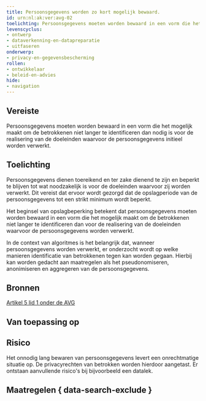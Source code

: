 ```yaml
---
title: Persoonsgegevens worden zo kort mogelijk bewaard.
id: urn:nl:ak:ver:avg-02
toelichting: Persoonsgegevens moeten worden bewaard in een vorm die het mogelijk maakt om de betrokkenen niet langer te identificeren dan nodig is voor de realisering van de doeleinden waarvoor de persoonsgegevens initieel worden verwerkt.
levenscyclus:
- ontwerp
- dataverkenning-en-datapreparatie
- uitfaseren
onderwerp:
- privacy-en-gegevensbescherming
rollen:
- ontwikkelaar
- beleid-en-advies
hide:
- navigation
---
```


<!-- tags -->

## Vereiste

Persoonsgegevens moeten worden bewaard in een vorm die het mogelijk maakt om de betrokkenen niet langer te identificeren dan nodig is voor de realisering van de doeleinden waarvoor de persoonsgegevens initieel worden verwerkt.

## Toelichting

Persoonsgegevens dienen toereikend en ter zake dienend te zijn en beperkt te blijven tot wat noodzakelijk is voor de doeleinden waarvoor zij worden verwerkt.
Dit vereist dat ervoor wordt gezorgd dat de opslagperiode van de persoonsgegevens tot een strikt minimum wordt beperkt.

Het beginsel van opslagbeperking betekent dat persoonsgegevens moeten worden bewaard in een vorm die het mogelijk maakt om de betrokkenen niet langer te identificeren dan voor de realisering van de doeleinden waarvoor de persoonsgegevens worden verwerkt.

In de context van algoritmes is het belangrijk dat, wanneer persoonsgegevens worden verwerkt, er onderzocht wordt op welke manieren identificatie van betrokkenen tegen kan worden gegaan.
Hierbij kan worden gedacht aan maatregelen als het pseudonomiseren, anonimiseren en aggregeren van de persoonsgegevens. 

## Bronnen

[Artikel 5 lid 1 onder de AVG](https://eur-lex.europa.eu/legal-content/NL/TXT/HTML/?uri=CELEX:32016R0679#d1e1802-1-1)

## Van toepassing op 
<!-- tags-ai-act -->


## Risico

Het onnodig lang bewaren van persoonsgegevens levert een onrechtmatige situatie op. De privacyrechten van betrokken worden hierdoor aangetast. Er ontstaan aanvullende risico's bij bijvoorbeeld een datalek.


## Maatregelen { data-search-exclude }

<!-- list_maatregelen vereiste/avg-02-beperkte-bewaartermijn-van-persoonsgegevens no-search no-onderwerp no-rol no-levenscyclus -->
